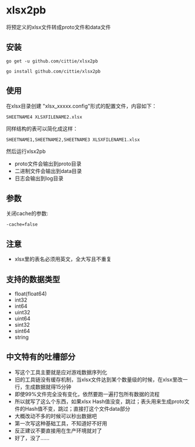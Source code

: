 # xlsx2pb

将预定义的xlsx文件转成proto文件和data文件

## 安装

`go get -u github.com/cittie/xlsx2pb`

`go install github.com/cittie/xlsx2pb`

## 使用

在xlsx目录创建 "xlsx_xxxxx.config"形式的配置文件，内容如下：

`SHEETNAME4 XLSXFILENAME2.xlsx`

同样结构的表可以简化成这样：

`SHEETNAME1,SHEETNAME2,SHEETNAME3 XLSXFILENAME1.xlsx`

然后运行xlsx2pb

- proto文件会输出到proto目录
- 二进制文件会输出到data目录
- 日志会输出到log目录

## 参数

关闭cache的参数:

`-cache=false`

## 注意

* xlsx里的表名必须用英文，全大写且不重复

## 支持的数据类型

* float(float64)
* int32
* int64
* uint32
* uint64
* sint32
* sint64
* string

## 中文特有的吐槽部分

* 写这个工具主要就是应对游戏数据序列化
* 旧的工具链没有缓存机制，当xlsx文件达到某个数量级的时候，在xlsx里改一行，生成数据就得15分钟
* 即使99%文件完全没有变化，依然要跑一遍打包所有数据的流程
* 所以就写了这么个东西，如果xlsx Hash值没变，跳过；表头用来生成proto文件的Hash值不变，跳过；直接打这个文件data部分
* 大概改动不多的时候可以秒出数据吧
* 第一次写这种基础工具，不知道好不好用
* 反正建议不要直接用在生产环境就对了
* 好了，没了……
